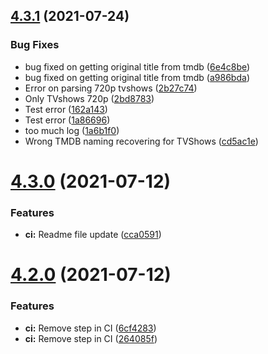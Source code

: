 ## [4.3.1](https://github.com/rvillamil/vws-js-lib/compare/v4.3.0...v4.3.1) (2021-07-24)


### Bug Fixes

* bug fixed on getting original title from tmdb ([6e4c8be](https://github.com/rvillamil/vws-js-lib/commit/6e4c8bef44b4890e63f4250e8dc65ae3657d345c))
* bug fixed on getting original title from tmdb ([a986bda](https://github.com/rvillamil/vws-js-lib/commit/a986bdabc5375cd40339fbdc5744fafc096e04d9))
* Error on parsing 720p tvshows ([2b27c74](https://github.com/rvillamil/vws-js-lib/commit/2b27c74add25d1b4a7f7ef66293ea575f799862e))
* Only TVshows 720p ([2bd8783](https://github.com/rvillamil/vws-js-lib/commit/2bd8783c8bb7adbaf64e9133af3ec5c3c054a641))
* Test error ([162a143](https://github.com/rvillamil/vws-js-lib/commit/162a143920db966b3a151ae3e37017e7e507a8f3))
* Test error ([1a86696](https://github.com/rvillamil/vws-js-lib/commit/1a86696f31d9ade2ba53d03d4715ad9303d92106))
* too much log ([1a6b1f0](https://github.com/rvillamil/vws-js-lib/commit/1a6b1f0b5471fe5b095332fa45a5e4e3ee33de53))
* Wrong TMDB naming recovering for TVShows ([cd5ac1e](https://github.com/rvillamil/vws-js-lib/commit/cd5ac1ecc8b9774f9f31c991efcbf9870d0af743))

# [4.3.0](https://github.com/rvillamil/vws-js-lib/compare/v4.2.0...v4.3.0) (2021-07-12)


### Features

* **ci:** Readme file update ([cca0591](https://github.com/rvillamil/vws-js-lib/commit/cca05914a99d6f1f0b398f6188f73060722a6ed8))

# [4.2.0](https://github.com/rvillamil/vws-js-lib/compare/v4.1.1...v4.2.0) (2021-07-12)


### Features

* **ci:** Remove step in CI ([6cf4283](https://github.com/rvillamil/vws-js-lib/commit/6cf42833f9800e9800d16e7a48e689f17037f150))
* **ci:** Remove step in CI ([264085f](https://github.com/rvillamil/vws-js-lib/commit/264085f245e7b911b9c0cfd526bccfcda1b2b192))
